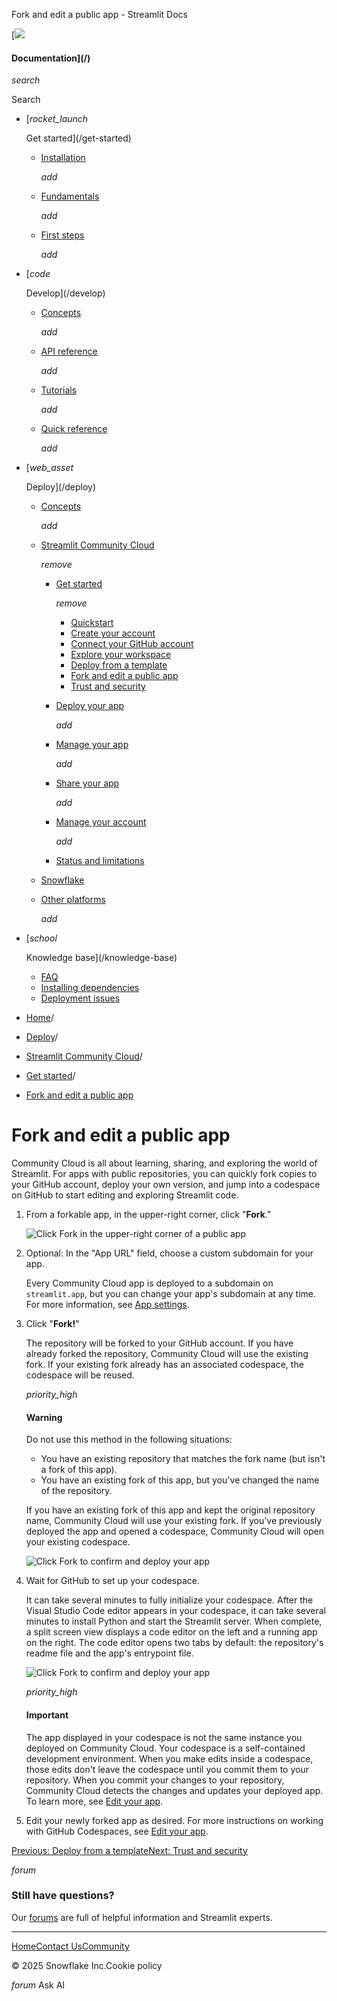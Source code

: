 ﻿Fork and edit a public app - Streamlit Docs

[![](/logo.svg)

#### Documentation](/)

*search*

Search

* [*rocket\_launch*

  Get started](/get-started)
  + [Installation](/get-started/installation)

    *add*
  + [Fundamentals](/get-started/fundamentals)

    *add*
  + [First steps](/get-started/tutorials)

    *add*
* [*code*

  Develop](/develop)
  + [Concepts](/develop/concepts)

    *add*
  + [API reference](/develop/api-reference)

    *add*
  + [Tutorials](/develop/tutorials)

    *add*
  + [Quick reference](/develop/quick-reference)

    *add*
* [*web\_asset*

  Deploy](/deploy)
  + [Concepts](/deploy/concepts)

    *add*
  + [Streamlit Community Cloud](/deploy/streamlit-community-cloud)

    *remove*

    - [Get started](/deploy/streamlit-community-cloud/get-started)

      *remove*

      * [Quickstart](/deploy/streamlit-community-cloud/get-started/quickstart)
      * [Create your account](/deploy/streamlit-community-cloud/get-started/create-your-account)
      * [Connect your GitHub account](/deploy/streamlit-community-cloud/get-started/connect-your-github-account)
      * [Explore your workspace](/deploy/streamlit-community-cloud/get-started/explore-your-workspace)
      * [Deploy from a template](/deploy/streamlit-community-cloud/get-started/deploy-from-a-template)
      * [Fork and edit a public app](/deploy/streamlit-community-cloud/get-started/fork-and-edit-a-public-app)
      * [Trust and security](/deploy/streamlit-community-cloud/get-started/trust-and-security)
    - [Deploy your app](/deploy/streamlit-community-cloud/deploy-your-app)

      *add*
    - [Manage your app](/deploy/streamlit-community-cloud/manage-your-app)

      *add*
    - [Share your app](/deploy/streamlit-community-cloud/share-your-app)

      *add*
    - [Manage your account](/deploy/streamlit-community-cloud/manage-your-account)

      *add*
    - [Status and limitations](/deploy/streamlit-community-cloud/status)
  + [Snowflake](/deploy/snowflake)
  + [Other platforms](/deploy/tutorials)

    *add*
* [*school*

  Knowledge base](/knowledge-base)
  + [FAQ](/knowledge-base/using-streamlit)
  + [Installing dependencies](/knowledge-base/dependencies)
  + [Deployment issues](/knowledge-base/deploy)

* [Home](/)/
* [Deploy](/deploy)/
* [Streamlit Community Cloud](/deploy/streamlit-community-cloud)/
* [Get started](/deploy/streamlit-community-cloud/get-started)/
* [Fork and edit a public app](/deploy/streamlit-community-cloud/get-started/fork-and-edit-a-public-app)

Fork and edit a public app
==========================

Community Cloud is all about learning, sharing, and exploring the world of Streamlit. For apps with public repositories, you can quickly fork copies to your GitHub account, deploy your own version, and jump into a codespace on GitHub to start editing and exploring Streamlit code.

1. From a forkable app, in the upper-right corner, click "**Fork**."

   ![Click Fork in the upper-right corner of a public app](/images/streamlit-community-cloud/fork-public-hello.png)
2. Optional: In the "App URL" field, choose a custom subdomain for your app.

   Every Community Cloud app is deployed to a subdomain on `streamlit.app`, but you can change your app's subdomain at any time. For more information, see [App settings](/deploy/streamlit-community-cloud/manage-your-app/app-settings).
3. Click "**Fork!**"

   The repository will be forked to your GitHub account. If you have already forked the repository, Community Cloud will use the existing fork. If your existing fork already has an associated codespace, the codespace will be reused.

   *priority\_high*

   #### Warning

   Do not use this method in the following situations:

   * You have an existing repository that matches the fork name (but isn't a fork of this app).
   * You have an existing fork of this app, but you've changed the name of the repository.

   If you have an existing fork of this app and kept the original repository name, Community Cloud will use your existing fork. If you've previously deployed the app and opened a codespace, Community Cloud will open your existing codespace.

   ![Click Fork to confirm and deploy your app](/images/streamlit-community-cloud/fork-public-hello-deploy.png)
4. Wait for GitHub to set up your codespace.

   It can take several minutes to fully initialize your codespace. After the Visual Studio Code editor appears in your codespace, it can take several minutes to install Python and start the Streamlit server. When complete, a split screen view displays a code editor on the left and a running app on the right. The code editor opens two tabs by default: the repository's readme file and the app's entrypoint file.

   ![Click Fork to confirm and deploy your app](/images/streamlit-community-cloud/fork-public-hello-codespace.png)

   *priority\_high*

   #### Important

   The app displayed in your codespace is not the same instance you deployed on Community Cloud. Your codespace is a self-contained development environment. When you make edits inside a codespace, those edits don't leave the codespace until you commit them to your repository. When you commit your changes to your repository, Community Cloud detects the changes and updates your deployed app. To learn more, see [Edit your app](/deploy/streamlit-community-cloud/manage-your-app/edit-your-app).
5. Edit your newly forked app as desired. For more instructions on working with GitHub Codespaces, see [Edit your app](/deploy/streamlit-community-cloud/manage-your-app/edit-your-app).

[Previous: Deploy from a template](/deploy/streamlit-community-cloud/get-started/deploy-from-a-template)[Next: Trust and security](/deploy/streamlit-community-cloud/get-started/trust-and-security)

*forum*

### Still have questions?

Our [forums](https://discuss.streamlit.io) are full of helpful information and Streamlit experts.

---

[Home](/)[Contact Us](mailto:hello@streamlit.io?subject=Contact%20from%20documentation%20)[Community](https://discuss.streamlit.io)

© 2025 Snowflake Inc.Cookie policy

*forum* Ask AI
